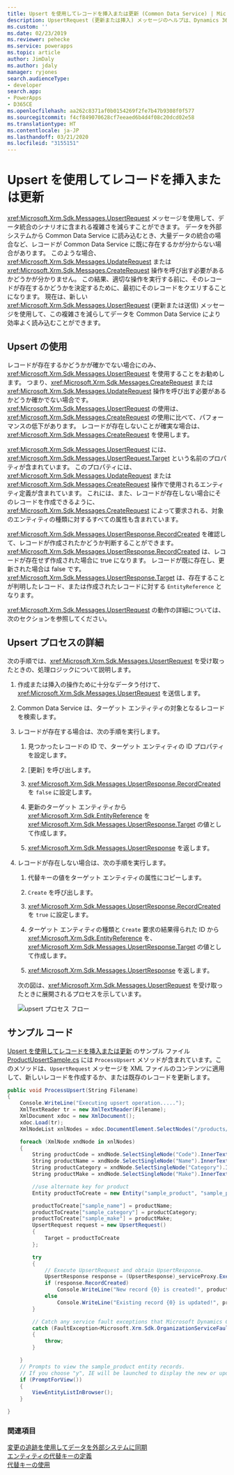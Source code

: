 ```yaml
---
title: Upsert を使用してレコードを挿入または更新 (Common Data Service) | Microsoft Docs
description: UpsertRequest (更新または挿入) メッセージのヘルプは、Dynamics 365 にレコードが存在するかどうかわからない場合にさまざまなデータ統合シナリオを簡略化するのに役立ちます。 このような場合、UpdateRequest または CreateRequest 操作を呼び出す必要があるかどうかが分かりません。 この結果、適切な操作を実行する前に、そのレコードが存在するかどうかを決定するために、最初にそのレコードをクエリすることになります。 UpsertRequest メッセージはそのような問題の解決に役立ちます
ms.custom: ''
ms.date: 02/23/2019
ms.reviewer: pehecke
ms.service: powerapps
ms.topic: article
author: JimDaly
ms.author: jdaly
manager: ryjones
search.audienceType:
- developer
search.app:
- PowerApps
- D365CE
ms.openlocfilehash: aa262c8371af0b0154269f2fe7b47b9308f0f577
ms.sourcegitcommit: f4cf849070628cf7eeaed6b4d4f08c20dcd02e58
ms.translationtype: HT
ms.contentlocale: ja-JP
ms.lasthandoff: 03/21/2020
ms.locfileid: "3155151"
---
```

# <a name="use-upsert-to-insert-or-update-a-record"></a>Upsert を使用してレコードを挿入または更新

<xref:Microsoft.Xrm.Sdk.Messages.UpsertRequest> メッセージを使用して、データ統合のシナリオに含まれる複雑さを減らすことができます。 データを外部システムから Common Data Service に読み込むとき、大量データの統合の場合など、レコードが Common Data Service に既に存在するかが分からない場合があります。 このような場合、<xref:Microsoft.Xrm.Sdk.Messages.UpdateRequest> または <xref:Microsoft.Xrm.Sdk.Messages.CreateRequest> 操作を呼び出す必要があるかどうかが分かりません。 この結果、適切な操作を実行する前に、そのレコードが存在するかどうかを決定するために、最初にそのレコードをクエリすることになります。 現在は、新しい <xref:Microsoft.Xrm.Sdk.Messages.UpsertRequest> (更新または送信) メッセージを使用して、この複雑さを減らしてデータを Common Data Service により効率よく読み込むことができます。  
  
<a name="BKMK_UsingUpsert"></a>   
## <a name="using-upsert"></a>Upsert の使用  
 レコードが存在するかどうかが確かでない場合にのみ、<xref:Microsoft.Xrm.Sdk.Messages.UpsertRequest> を使用することをお勧めします。 つまり、<xref:Microsoft.Xrm.Sdk.Messages.CreateRequest> または <xref:Microsoft.Xrm.Sdk.Messages.UpdateRequest> 操作を呼び出す必要があるかどうか確かでない場合です。 <xref:Microsoft.Xrm.Sdk.Messages.UpsertRequest> の使用は、<xref:Microsoft.Xrm.Sdk.Messages.CreateRequest> の使用に比べて、パフォーマンスの低下があります。 レコードが存在しないことが確実な場合は、<xref:Microsoft.Xrm.Sdk.Messages.CreateRequest> を使用します。  
  
 <xref:Microsoft.Xrm.Sdk.Messages.UpsertRequest> には、<xref:Microsoft.Xrm.Sdk.Messages.UpsertRequest.Target> という名前のプロパティが含まれています。 このプロパティには、<xref:Microsoft.Xrm.Sdk.Messages.UpdateRequest> または <xref:Microsoft.Xrm.Sdk.Messages.CreateRequest> 操作で使用されるエンティティ定義が含まれています。 これには、また、レコードが存在しない場合にそのレコードを作成できるように、<xref:Microsoft.Xrm.Sdk.Messages.CreateRequest> によって要求される、対象のエンティティの種類に対するすべての属性も含まれています。  
  
 <xref:Microsoft.Xrm.Sdk.Messages.UpsertResponse.RecordCreated> を確認して、レコードが作成されたかどうか判断することができます。 <xref:Microsoft.Xrm.Sdk.Messages.UpsertResponse.RecordCreated> は、レコードが存在せず作成された場合に true になります。 レコードが既に存在し、更新された場合は false です。 <xref:Microsoft.Xrm.Sdk.Messages.UpsertResponse.Target> は、存在することが判明したレコード、または作成されたレコードに対する `EntityReference` となります。  
  
 <xref:Microsoft.Xrm.Sdk.Messages.UpsertRequest> の動作の詳細については、次のセクションを参照してください。  
  
<a name="BKMK_upsert"></a>   
## <a name="understanding-the-upsert-process"></a>Upsert プロセスの詳細  
 次の手順では、<xref:Microsoft.Xrm.Sdk.Messages.UpsertRequest> を受け取ったときの、処理ロジックについて説明します。  
  
1. 作成または挿入の操作ために十分なデータう付けて、<xref:Microsoft.Xrm.Sdk.Messages.UpsertRequest> を送信します。  
  
2. Common Data Service は、ターゲット エンティティの対象となるレコードを検索します。  
  
3. レコードが存在する場合は、次の手順を実行します。  
  
   1.  見つかったレコードの ID で、ターゲット エンティティの ID プロパティを設定します。  
  
   2.  [更新] を呼び出します。  
  
   3.  <xref:Microsoft.Xrm.Sdk.Messages.UpsertResponse.RecordCreated> を `false` に設定します。  
  
   4.  更新のターゲット エンティティから <xref:Microsoft.Xrm.Sdk.EntityReference> を <xref:Microsoft.Xrm.Sdk.Messages.UpsertResponse.Target> の値として作成します。  
  
   5.  <xref:Microsoft.Xrm.Sdk.Messages.UpsertResponse> を返します。  
  
4. レコードが存在しない場合は、次の手順を実行します。  
  
   1.  代替キーの値をターゲット エンティティの属性にコピーします。  
  
   2.  `Create` を呼び出します。  
  
   3.  <xref:Microsoft.Xrm.Sdk.Messages.UpsertResponse.RecordCreated> を `true` に設定します。  
  
   4.  ターゲット エンティティの種類と `Create` 要求の結果得られた ID から <xref:Microsoft.Xrm.Sdk.EntityReference> を、<xref:Microsoft.Xrm.Sdk.Messages.UpsertResponse.Target> の値として作成します。  
  
   5.  <xref:Microsoft.Xrm.Sdk.Messages.UpsertResponse> を返します。  
  
   次の図は、<xref:Microsoft.Xrm.Sdk.Messages.UpsertRequest> を受け取ったときに展開されるプロセスを示しています。  
  
   ![upsert プロセス フロー](media/upsert-flowchart-dynamics-crm-2015.png "upsert プロセス フロー")  
  
<a name="BKMK_SampleCode"></a>   
## <a name="sample-code"></a>サンプル コード  
 [Upsert を使用してレコードを挿入または更新](https://go.microsoft.com/fwlink/p/?LinkId=532924) のサンプル ファイル [ProductUpsertSample.cs](https://code.msdn.microsoft.com/Insert-or-update-a-record-aa160870/sourcecode?fileId=136218&pathId=1243320355) には `ProcessUpsert` メソッドが含まれています。このメソッドは、`UpsertRequest` メッセージを XML ファイルのコンテンツに適用して、新しいレコードを作成するか、または既存のレコードを更新します。  
  
```csharp
public void ProcessUpsert(String Filename)
{
    Console.WriteLine("Executing upsert operation.....");
    XmlTextReader tr = new XmlTextReader(Filename);
    XmlDocument xdoc = new XmlDocument();
    xdoc.Load(tr);
    XmlNodeList xnlNodes = xdoc.DocumentElement.SelectNodes("/products/product");

    foreach (XmlNode xndNode in xnlNodes)
    {
        String productCode = xndNode.SelectSingleNode("Code").InnerText;
        String productName = xndNode.SelectSingleNode("Name").InnerText;
        String productCategory = xndNode.SelectSingleNode("Category").InnerText;
        String productMake = xndNode.SelectSingleNode("Make").InnerText;

        //use alternate key for product
        Entity productToCreate = new Entity("sample_product", "sample_productcode", productCode);

        productToCreate["sample_name"] = productName;
        productToCreate["sample_category"] = productCategory;
        productToCreate["sample_make"] = productMake;
        UpsertRequest request = new UpsertRequest()
        {
            Target = productToCreate
        };

        try
        {
            // Execute UpsertRequest and obtain UpsertResponse. 
            UpsertResponse response = (UpsertResponse)_serviceProxy.Execute(request);
            if (response.RecordCreated)
                Console.WriteLine("New record {0} is created!", productName);
            else
                Console.WriteLine("Existing record {0} is updated!", productName);
        }

        // Catch any service fault exceptions that Microsoft Dynamics CRM throws.
        catch (FaultException<Microsoft.Xrm.Sdk.OrganizationServiceFault>)
        {
            throw;
        }

    }
    // Prompts to view the sample_product entity records.
    // If you choose "y", IE will be launched to display the new or updated records.
    if (PromptForView())
    {
        ViewEntityListInBrowser();
    }

}
```
  
### <a name="see-also"></a>関連項目  
 [変更の追跡を使用してデータを外部システムに同期](use-change-tracking-synchronize-data-external-systems.md)   
 [エンティティの代替キーの定義](define-alternate-keys-entity.md)   
 [代替キーの使用](use-alternate-key-create-record.md)
